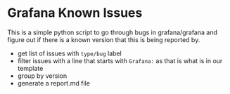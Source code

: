 # Grafana Known Issues

This is a simple python script to go through bugs in grafana/grafana and figure out if there is a known version that this is being reported by.

- get list of issues with `type/bug` label
- filter issues with a line that starts with `Grafana:` as that is what is in our template
- group by version
- generate a report.md file
